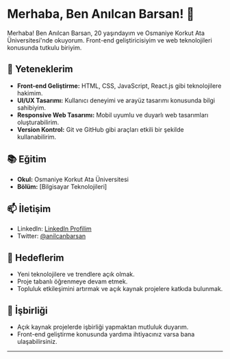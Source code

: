 # Merhaba, Ben Anılcan Barsan! 👋

Merhaba! Ben Anılcan Barsan, 20 yaşındayım ve Osmaniye Korkut Ata Üniversitesi'nde okuyorum. Front-end geliştiricisiyim ve web teknolojileri konusunda tutkulu biriyim.

## 🚀 Yeteneklerim

- **Front-end Geliştirme:** HTML, CSS, JavaScript, React.js gibi teknolojilere hakimim.
- **UI/UX Tasarımı:** Kullanıcı deneyimi ve arayüz tasarımı konusunda bilgi sahibiyim.
- **Responsive Web Tasarımı:** Mobil uyumlu ve duyarlı web tasarımları oluşturabilirim.
- **Version Kontrol:** Git ve GitHub gibi araçları etkili bir şekilde kullanabilirim.

## 📚 Eğitim

- **Okul:** Osmaniye Korkut Ata Üniversitesi
- **Bölüm:** [Bilgisayar Teknolojileri]

## 📫 İletişim

- LinkedIn: [LinkedIn Profilim](https://www.linkedin.com/in/anilcanbarsan/)
- Twitter: [@anilcanbarsan](https://twitter.com/anilcanbarsan)

## 🌱 Hedeflerim

- Yeni teknolojilere ve trendlere açık olmak.
- Proje tabanlı öğrenmeye devam etmek.
- Topluluk etkileşimini artırmak ve açık kaynak projelere katkıda bulunmak.

## 🤝 İşbirliği

- Açık kaynak projelerde işbirliği yapmaktan mutluluk duyarım.
- Front-end geliştirme konusunda yardıma ihtiyacınız varsa bana ulaşabilirsiniz.

---
